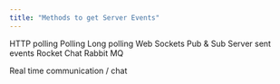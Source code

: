 ```yaml
---
title: "Methods to get Server Events"
---
```



HTTP polling
Polling
Long polling
Web Sockets
Pub & Sub
Server sent events
Rocket Chat
Rabbit MQ

Real time communication / chat

